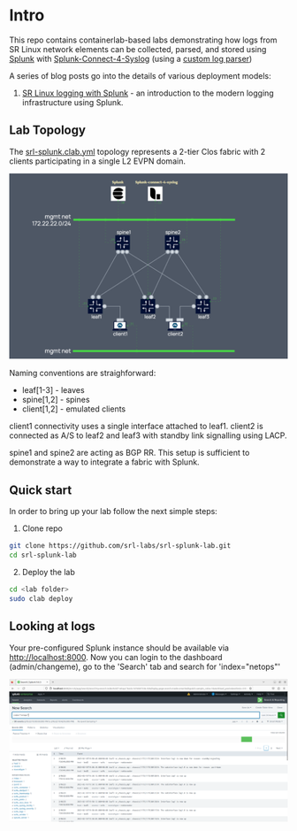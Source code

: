 # Intro

This repo contains containerlab-based labs demonstrating how logs from SR Linux network elements can be collected, parsed, and stored using [Splunk](https://www.splunk.com/) with [Splunk-Connect-4-Syslog](https://splunkbase.splunk.com/app/4740) (using a [custom log parser](./app-syslog-nokia_srlinux.conf))

A series of blog posts go into the details of various deployment models:

1. [SR Linux logging with Splunk][srk-with-splunk-post] - an introduction to the modern logging infrastructure using Splunk.

## Lab Topology

The [srl-splunk.clab.yml](srl-splunk.clab.yml) topology represents a 2-tier Clos fabric with 2 clients participating in a single L2 EVPN domain.

![Splunk lab topology][topology]

Naming conventions are straighforward:

* leaf[1-3] - leaves
* spine[1,2] - spines
* client[1,2] - emulated clients

client1 connectivity uses a single interface attached to leaf1.
client2 is connected as A/S to leaf2 and leaf3 with standby link signalling using LACP.

spine1 and spine2 are acting as BGP RR. This setup is sufficient to demonstrate a way to integrate a fabric with Splunk.

## Quick start

In order to bring up your lab follow the next simple steps:

1. Clone repo

```sh
git clone https://github.com/srl-labs/srl-splunk-lab.git
cd srl-splunk-lab
```

2. Deploy the lab

```sh
cd <lab folder>
sudo clab deploy
```

## Looking at logs

Your pre-configured Splunk instance should be available via [http://localhost:8000](http://localhost:8000).
Now you can login to the dashboard (admin/changeme), go to the 'Search' tab and search for 'index="netops"'

![splunk search][screenshot]

[srk-with-splunk-post]: https://learn.srlinux.dev/blog/2023/sr-linux-logging-with-splunk/
[topology]: ./splunk_topology.png
[screenshot]: ./splunk_search.png
